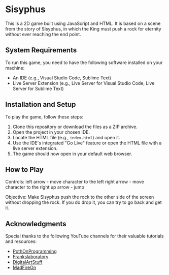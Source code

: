 # Sisyphus

This is a 2D game built using JavaScript and HTML. It is based on a scene from the story of Sisyphus, in which the King must push a rock for eternity without ever reaching the end point.

## System Requirements

To run this game, you need to have the following software installed on your machine:

- An IDE (e.g., Visual Studio Code, Sublime Text)
- Live Server Extension (e.g., Live Server for Visual Studio Code, Live Server for Sublime Text)

## Installation and Setup

To play the game, follow these steps:

1. Clone this repository or download the files as a ZIP archive.
2. Open the project in your chosen IDE.
3. Locate the HTML file (e.g., `index.html`) and open it.
4. Use the IDE's integrated "Go Live" feature or open the HTML file with a live server extension.
5. The game should now open in your default web browser.

## How to Play

Controls:
left arrow - move character to the left
right arrow - move character to the right
up arrow - jump

Objective:
Make Sisyphus push the rock to the other side of the screen without dropping the rock. If you do drop it, you can try to go back and get it. 


## Acknowledgments

Special thanks to the following YouTube channels for their valuable tutorials and resources:

- [PothOnProgramming](https://www.youtube.com/@PothOnProgramming/playlists)
- [Frankslaboratory](https://www.youtube.com/@Frankslaboratory)
- [DigitalArtStuff](https://www.youtube.com/@DigitalArtStuff)
- [MadFireOn](https://www.youtube.com/@MadFireOn)

